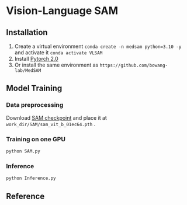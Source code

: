 # Vision-Language SAM


## Installation
1. Create a virtual environment `conda create -n medsam python=3.10 -y` and activate it `conda activate VLSAM`
2. Install [Pytorch 2.0](https://pytorch.org/get-started/locally/)
3. Or install the same environment as `https://github.com/bowang-lab/MedSAM`



## Model Training

### Data preprocessing

Download [SAM checkpoint](https://dl.fbaipublicfiles.com/segment_anything/sam_vit_b_01ec64.pth) and place it at `work_dir/SAM/sam_vit_b_01ec64.pth` .


### Training on one GPU

```bash
python SAM.py
```

### Inference

```bash
python Inference.py
```




## Reference


